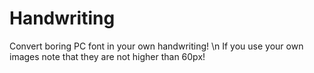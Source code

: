# Handwriting
 Convert boring PC font in your own handwriting! \n
 If you use your own images note that they are not higher than 60px!
